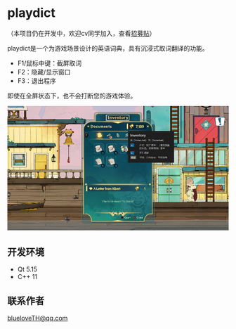# playdict

（本项目仍在开发中，欢迎cv同学加入，查看[招募贴](recruit.md)）

playdict是一个为游戏场景设计的英语词典，具有沉浸式取词翻译的功能。

+   F1/鼠标中键：截屏取词
+   F2：隐藏/显示窗口
+   F3：退出程序

即使在全屏状态下，也不会打断您的游戏体验。

![demo_01](docs/demo_01.png)

## 开发环境

+   Qt 5.15
+   C++ 11

## 联系作者

blueloveTH@qq.com

